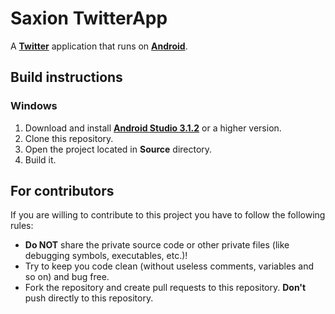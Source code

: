 # Saxion TwitterApp

A **[Twitter](https://twitter.com/)** application that runs on **[Android](https://www.android.com/)**.

## Build instructions

### Windows

1. Download and install **[Android Studio 3.1.2](https://developer.android.com/studio/)** or a higher version.
2. Clone this repository.
3. Open the project located in **Source** directory.
4. Build it.

## For contributors

If you are willing to contribute to this project you have to follow the following rules:

* **Do NOT** share the private source code or other private files (like debugging symbols, executables, etc.)!
* Try to keep you code clean (without useless comments, variables and so on) and bug free.
* Fork the repository and create pull requests to this repository. **Don't** push directly to this repository.
